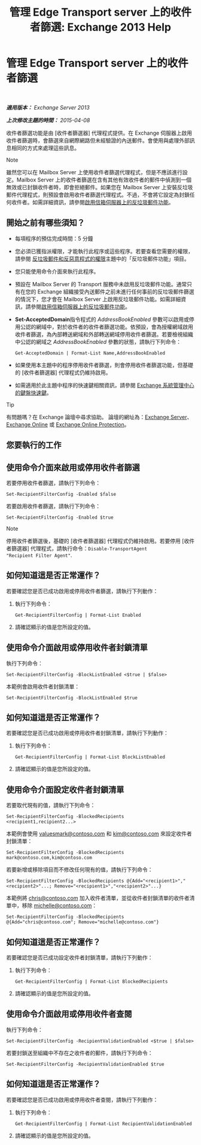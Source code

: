 ﻿---
title: '管理 Edge Transport server 上的收件者篩選: Exchange 2013 Help'
TOCTitle: 管理 Edge Transport server 上的收件者篩選
ms:assetid: f2d0041f-2872-4669-95ec-443233f4956d
ms:mtpsurl: https://technet.microsoft.com/zh-tw/library/Bb125187(v=EXCHG.150)
ms:contentKeyID: 50474576
ms.date: 05/21/2018
mtps_version: v=EXCHG.150
ms.translationtype: MT
---

# 管理 Edge Transport server 上的收件者篩選

 

_**適用版本：** Exchange Server 2013_

_**上次修改主題的時間：** 2015-04-08_

收件者篩選功能是由 \[收件者篩選器\] 代理程式提供。在 Exchange 伺服器上啟用收件者篩選時，會篩選來自網際網路但未經驗證的內送郵件。會使用與處理外部訊息相同的方式來處理這些訊息。


> [!NOTE]  
> 雖然您可以在 Mailbox Server 上使用收件者篩選代理程式，但是不應該進行設定。Mailbox Server 上的收件者篩選在含有其他有效收件者的郵件中偵測到一個無效或已封鎖收件者時，即會拒絕郵件。如果您在 Mailbox Server 上安裝反垃圾郵件代理程式，則預設會啟用收件者篩選代理程式。不過，不會將它設定為封鎖任何收件者。如需詳細資訊，請參閱<a href="enable-anti-spam-functionality-on-mailbox-servers-exchange-2013-help.md">啟用信箱伺服器上的反垃圾郵件功能</a>。




## 開始之前有哪些須知？

  - 每項程序的預估完成時間：5 分鐘

  - 您必須已獲指派權限，才能執行此程序或這些程序。若要查看您需要的權限，請參閱 [反垃圾郵件和反惡意程式的權限](anti-spam-and-anti-malware-permissions-exchange-2013-help.md)主題中的「反垃圾郵件功能」項目。

  - 您只能使用命令介面來執行此程序。

  - 預設在 Mailbox Server 的 Transport 服務中未啟用反垃圾郵件功能。通常只有在您的 Exchange 組織接受內送郵件之前未進行任何事前的反垃圾郵件篩選的情況下，您才會在 Mailbox Server 上啟用反垃圾郵件功能。如需詳細資訊，請參閱[啟用信箱伺服器上的反垃圾郵件功能](enable-anti-spam-functionality-on-mailbox-servers-exchange-2013-help.md)。

  - **Set-AcceptedDomain**指令程式的 *AddressBookEnabled* 參數可以啟用或停用公認的網域中，對於收件者的收件者篩選功能。依預設，會為授權網域啟用收件者篩選，為內部轉送網域和外部轉送網域停用收件者篩選。若要檢視組織中公認的網域之 *AddressBookEnabled* 參數的狀態，請執行下列命令：
    
        Get-AcceptedDomain | Format-List Name,AddressBookEnabled

  - 如果使用本主題中的程序停用收件者篩選，則會停用收件者篩選功能，但基礎的 \[收件者篩選器\] 代理程式仍維持啟用。

  - 如需適用於此主題中程序的快速鍵相關資訊，請參閱 [Exchange 系統管理中心的鍵盤快速鍵](keyboard-shortcuts-in-the-exchange-admin-center-exchange-online-protection-help.md)。


> [!TIP]  
> 有問題嗎？在 Exchange 論壇中尋求協助。 論壇的網址為：<a href="https://go.microsoft.com/fwlink/p/?linkid=60612">Exchange Server</a>、 <a href="https://go.microsoft.com/fwlink/p/?linkid=267542">Exchange Online</a> 或 <a href="https://go.microsoft.com/fwlink/p/?linkid=285351">Exchange Online Protection</a>。




## 您要執行的工作

## 使用命令介面來啟用或停用收件者篩選

若要停用收件者篩選，請執行下列命令：

    Set-RecipientFilterConfig -Enabled $false

若要啟用收件者篩選，請執行下列命令：

    Set-RecipientFilterConfig -Enabled $true


> [!NOTE]  
> 停用收件者篩選後，基礎的 [收件者篩選器] 代理程式仍維持啟用。若要停用 [收件者篩選器] 代理程式，請執行命令：<code>Disable-TransportAgent &quot;Recipient Filter Agent&quot;</code>.




## 如何知道這是否正常運作？

若要確認您是否已成功啟用或停用收件者篩選，請執行下列動作：

1.  執行下列命令：
    
        Get-RecipientFilterConfig | Format-List Enabled

2.  請確認顯示的值是您所設定的值。

## 使用命令介面啟用或停用收件者封鎖清單

執行下列命令：

    Set-RecipientFilterConfig -BlockListEnabled <$true | $false>

本範例會啟用收件者封鎖清單：

    Set-RecipientFilterConfig -BlockListEnabled $true

## 如何知道這是否正常運作？

若要確認您是否已成功啟用或停用收件者封鎖清單，請執行下列動作：

1.  執行下列命令：
    
        Get-RecipientFilterConfig | Format-List BlockListEnabled

2.  請確認顯示的值是您所設定的值。

## 使用命令介面設定收件者封鎖清單

若要取代現有的值，請執行下列命令：

    Set-RecipientFilterConfig -BlockedRecipients <recipient1,recipient2...>

本範例會使用 valuesmark@contoso.com 和 kim@contoso.com 來設定收件者封鎖清單：

    Set-RecipientFilterConfig -BlockedRecipients mark@contoso.com,kim@contoso.com

若要新增或移除項目而不修改任何現有的值，請執行下列命令：

    Set-RecipientFilterConfig -BlockedRecipients @{Add="<recipient1>","<recipient2>"...; Remove="<recipient1>","<recipient2>"...}

本範例將 chris@contoso.com 加入收件者清單，並從收件者封鎖清單的收件者清單中，移除 michelle@contoso.com：

    Set-RecipientFilterConfig -BlockedRecipients @{Add="chris@contoso.com"; Remove="michelle@contoso.com"}

## 如何知道這是否正常運作？

若要確認您是否已成功設定收件者封鎖清單，請執行下列動作：

1.  執行下列命令：
    
        Get-RecipientFilterConfig | Format-List BlockedRecipients

2.  請確認顯示的值是您所設定的值。

## 使用命令介面啟用或停用收件者查閱

執行下列命令：

    Set-RecipientFilterConfig -RecipientValidationEnabled <$true | $false>

若要封鎖送至組織中不存在之收件者的郵件，請執行下列命令：

    Set-RecipientFilterConfig -RecipientValidationEnabled $true

## 如何知道這是否正常運作？

若要確認您是否已成功啟用或停用收件者查閱，請執行下列動作：

1.  執行下列命令：
    
        Get-RecipientFilterConfig | Format-List RecipientValidationEnabled

2.  請確認顯示的值是您所設定的值。

